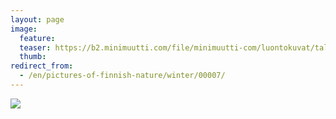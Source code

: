 ```yaml
---
layout: page
image:
  feature:
  teaser: https://b2.minimuutti.com/file/minimuutti-com/luontokuvat/talvi/IMG17307-245px.jpg
  thumb:
redirect_from:
  - /en/pictures-of-finnish-nature/winter/00007/
---
```


![](https://b2.minimuutti.com/file/minimuutti-com/luontokuvat/talvi/IMG17307-800px.jpg)
